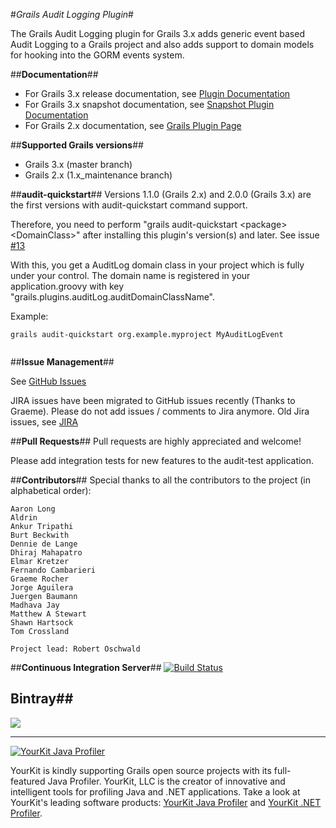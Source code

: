 #*Grails Audit Logging Plugin*#

The Grails Audit Logging plugin for Grails 3.x adds generic event based Audit Logging to a Grails project and also adds support to domain models for hooking into the GORM events system.

##**Documentation**##
 * For Grails 3.x release documentation, see [Plugin Documentation](https://robertoschwald.github.io/grails-audit-logging-plugin/latest/)
 * For Grails 3.x snapshot documentation, see [Snapshot Plugin Documentation](https://robertoschwald.github.io/grails-audit-logging-plugin/snapshot/plugin.html)
 * For Grails 2.x documentation, see [Grails Plugin Page](http://grails.org/plugin/audit-logging "Grails Plugin Page")

##**Supported Grails versions**##
 * Grails 3.x (master branch)
 * Grails 2.x (1.x_maintenance branch)

##**audit-quickstart**##
Versions 1.1.0 (Grails 2.x) and 2.0.0 (Grails 3.x) are the first versions with audit-quickstart command support.

Therefore, you need to perform "grails audit-quickstart \<package\> \<DomainClass\>" after installing this plugin's version(s) and later. See issue [#13](https://github.com/robertoschwald/grails-audit-logging-plugin/issues/13)
  
With this, you get a AuditLog domain class in your project which is fully under your control. The domain name is registered in your application.groovy with key "grails.plugins.auditLog.auditDomainClassName".
  
Example:
  
```
grails audit-quickstart org.example.myproject MyAuditLogEvent
  
```

##**Issue Management**##

See [GitHub Issues](https://github.com/robertoschwald/grails-audit-logging-plugin/issues "Issues")

JIRA issues have been migrated to GitHub issues recently (Thanks to Graeme).
Please do not add issues / comments to Jira anymore. Old Jira issues, see [JIRA](http://jira.grails.org/browse/GPAUDITLOGGING "GPAUDITLOGGING JIRA")

##**Pull Requests**##
Pull requests are highly appreciated and welcome!

Please add integration tests for new features to the audit-test application.

##**Contributors**##
Special thanks to all the contributors to the project (in alphabetical order):

	Aaron Long
	Aldrin
	Ankur Tripathi
	Burt Beckwith 
	Dennie de Lange
	Dhiraj Mahapatro
	Elmar Kretzer
	Fernando Cambarieri
	Graeme Rocher
	Jorge Aguilera
	Juergen Baumann
	Madhava Jay
	Matthew A Stewart
	Shawn Hartsock
	Tom Crossland
	
	Project lead: Robert Oschwald


##**Continuous Integration Server**##
[![Build Status](https://travis-ci.org/robertoschwald/grails-audit-logging-plugin.svg)](https://travis-ci.org/robertoschwald/grails-audit-logging-plugin)

## Bintray##
<a href='https://bintray.com/robertoschwald/plugins/audit-logging/view?source=watch' alt='Get automatic notifications about new "audit-logging" versions'><img src='https://www.bintray.com/docs/images/bintray_badge_color.png'></a>

***

<a href="https://www.yourkit.com/java/profiler/index.jsp"><img src="https://www.yourkit.com/images/yklogo.png" alt="YourKit Java Profiler"/></a>

YourKit is kindly supporting Grails open source projects with its full-featured Java Profiler.
YourKit, LLC is the creator of innovative and intelligent tools for profiling
Java and .NET applications. Take a look at YourKit's leading software products:
[YourKit Java Profiler](http://www.yourkit.com/java/profiler/index.jsp) and
[YourKit .NET Profiler](http://www.yourkit.com/.net/profiler/index.jsp).





